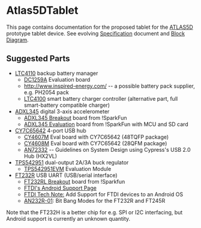 # Atlas5DTablet

This page contains documentation for the proposed tablet for the [ATLAS5D](http://www.atlas5d.com/) prototype tablet device.
See evolving [Specification](https://docs.google.com/document/d/1b43igQVFTdWdQHGKnRcD161T92od-ipqRbw3zeefu7w/edit?usp=sharing) document and [Block Diagram](https://docs.google.com/drawings/d/1Xu-cbdiB2Ku4xvbwKEMbFYBb1MKZ_Yj9cJlHjrosKFQ/edit?usp=sharing).

## Suggested Parts


 * [LTC4110](http://www.linear.com/product/LTC4110) backup battery manager
   * [DC1259A](http://www.digikey.com/product-search/en?mpart=DC1259A&vendor=855) Evaluation board
   * http://www.inspired-energy.com/ -- a possible battery pack supplier, e.g. PH2054 pack
   * [LTC4100](http://www.linear.com/product/LTC4100) smart battery charger controller (alternative part, full smart-battery compatible charger)
 * [ADXL345](http://www.analog.com/en/mems-sensors/mems-inertial-sensors/adxl345/products/product.html) digital 3-axis accelerometer
   * [ADXL345 Breakout](https://www.sparkfun.com/products/9836) board from !SparkFun
   * [ADXL345 Evaluation](https://www.sparkfun.com/products/9814) board from !SparkFun with MCU and SD card
 * [CY7C65642](http://www.cypress.com/?mpn=CY7C65642-48AXCT) 4-port USB hub
   * [CY4607M](http://www.cypress.com/?rID=62897) Eval board with CY7C65642 (48TQFP package)
   * [CY4608M](http://www.cypress.com/?rID=62899) Eval board with CY7C65642 (28QFM package)
   * [AN72332](http://www.cypress.com/?rID=54780) -- Guidelines on System Design using Cypress's USB 2.0 Hub (HX2VL)
 * [TPS542951](http://www.ti.com/product/tps542951) dual-output 2A/3A buck regulator
   * [TPS542951EVM](https://store.ti.com/TPS542951EVM-057-TPS542951-Evaluation-Module-P3132.aspx) Evaluation Module
 * [FT232R](http://www.ftdichip.com/Products/ICs/FT232R.htm) USB UART (USB/serial interface)
   * [FT232RL Breakout](https://www.sparkfun.com/products/718) board from !Sparkfun
   * [FTDI's Android Support Page](http://www.ftdichip.com/Android.htm)
   * [FTDI Tech Note:](http://www.ftdichip.com/Support/Documents/TechnicalNotes/TN_134_FTDI_Android_D2XX_Driver.pdf) Add Support for FTDI devices to an Android OS
   * [AN232R-01](http://www.ftdichip.com/Support/Documents/AppNotes/AN_232R-01_Bit_Bang_Mode_Available_For_FT232R_and_Ft245R.pdf): Bit Bang Modes for the FT232R and FT245R

Note that the FT232H is a better chip for e.g. SPI or I2C interfacing, but Android support is currently an unknown quantity.
